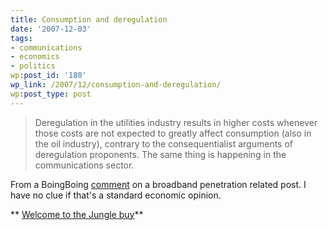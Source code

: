 ```yaml
---
title: Consumption and deregulation
date: '2007-12-03'
tags:
- communications
- economics
- politics
wp:post_id: '180'
wp_link: /2007/12/consumption-and-deregulation/
wp:post_type: post
---
```


>

> Deregulation in the utilities industry results in higher costs whenever those costs are not expected to greatly affect consumption (also in the oil industry), contrary to the consequentialist arguments of deregulation proponents. The same thing is happening in the communications sector.

From a BoingBoing [comment](http://www.boingboing.net/2007/12/03/americas-top-antitec.html#comment-88084) on a broadband penetration related post. I have no clue if that's a standard economic opinion.

** [Welcome to the Jungle buy](http://time-travel.com/?welcome_to_the_jungle)**
